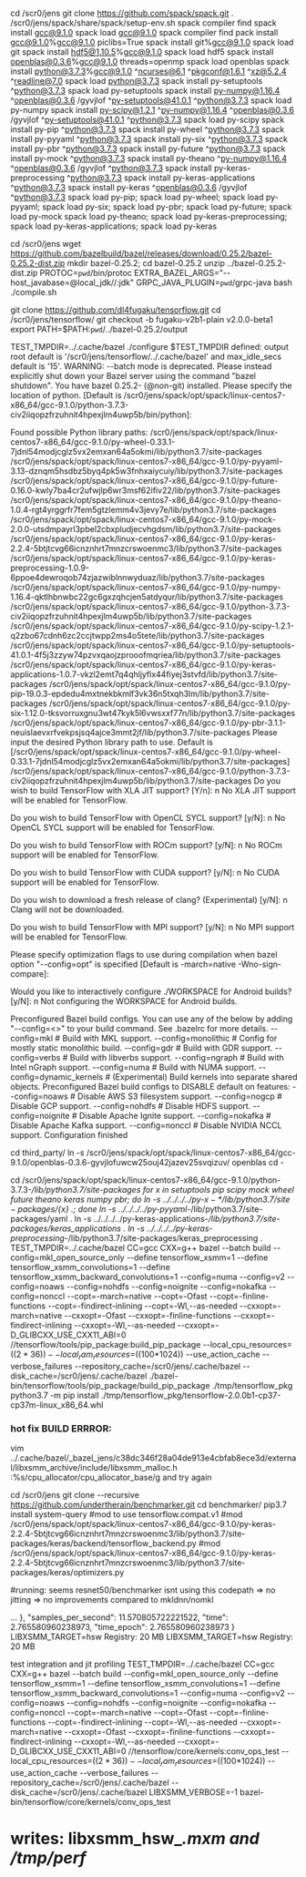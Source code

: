 cd /scr0/jens
git clone https://github.com/spack/spack.git
. /scr0/jens/spack/share/spack/setup-env.sh
spack compiler find
spack install gcc@9.1.0
spack load gcc@9.1.0
spack compiler find
pack install gcc@9.1.0%gcc@9.1.0 piclibs=True
spack install git%gcc@9.1.0
spack load git
spack install hdf5@1.10.5%gcc@9.1.0
spack load hdf5
spack install openblas@0.3.6%gcc@9.1.0 threads=openmp
spack load openblas
spack install python@3.7.3%gcc@9.1.0 ^ncurses@6.1 ^pkgconf@1.6.1 ^xz@5.2.4 ^readline@7.0
spack load python@3.7.3
spack install py-setuptools ^python@3.7.3
spack load py-setuptools
spack install py-numpy@1.16.4 ^openblas@0.3.6 /gyvjlof ^py-setuptools@41.0.1 ^python@3.7.3
spack load py-numpy
spack install py-scipy@1.2.1 ^py-numpy@1.16.4 ^openblas@0.3.6 /gyvjlof ^py-setuptools@41.0.1 ^python@3.7.3
spack load py-scipy
spack install py-pip ^python@3.7.3
spack install py-wheel ^python@3.7.3
spack install py-pyyaml ^python@3.7.3
spack install py-six ^python@3.7.3
spack install py-pbr ^python@3.7.3
spack install py-future ^python@3.7.3
spack install py-mock ^python@3.7.3
spack install py-theano ^py-numpy@1.16.4 ^openblas@0.3.6 /gyvjlof ^python@3.7.3
spack install py-keras-preprocessing ^python@3.7.3
spack install py-keras-applications ^python@3.7.3
spack install py-keras ^openblas@0.3.6 /gyvjlof ^python@3.7.3
spack load py-pip; spack load py-wheel; spack load py-pyyaml; spack load py-six; spack load py-pbr; spack load py-future; spack load py-mock
spack load py-theano; spack load py-keras-preprocessing; spack load py-keras-applications; spack load py-keras

cd /scr0/jens
wget https://github.com/bazelbuild/bazel/releases/download/0.25.2/bazel-0.25.2-dist.zip
mkdir bazel-0.25.2; cd bazel-0.25.2
unzip ../bazel-0.25.2-dist.zip
PROTOC=`pwd`/bin/protoc EXTRA_BAZEL_ARGS="--host_javabase=@local_jdk//:jdk" GRPC_JAVA_PLUGIN=`pwd`/grpc-java bash ./compile.sh

git clone https://github.com/dl4fugaku/tensorflow.git
cd /scr0/jens/tensorflow/
git checkout -b fugaku-v2b1-plain v2.0.0-beta1
export PATH=$PATH:`pwd`/../bazel-0.25.2/output

TEST_TMPDIR=../.cache/bazel ./configure
$TEST_TMPDIR defined: output root default is '/scr0/jens/tensorflow/../.cache/bazel' and max_idle_secs default is '15'.
WARNING: --batch mode is deprecated. Please instead explicitly shut down your Bazel server using the command "bazel shutdown".
You have bazel 0.25.2- (@non-git) installed.
Please specify the location of python. [Default is /scr0/jens/spack/opt/spack/linux-centos7-x86_64/gcc-9.1.0/python-3.7.3-civ2iiqopzfrzuhnit4hpexjlm4uwp5b/bin/python]:


Found possible Python library paths:
  /scr0/jens/spack/opt/spack/linux-centos7-x86_64/gcc-9.1.0/py-wheel-0.33.1-7jdnl54modjcglz5vx2emxan64a5okmi/lib/python3.7/site-packages
  /scr0/jens/spack/opt/spack/linux-centos7-x86_64/gcc-9.1.0/py-pyyaml-3.13-dznqm5hsdbz5byq4pk5w3fnhxaiycuiy/lib/python3.7/site-packages
  /scr0/jens/spack/opt/spack/linux-centos7-x86_64/gcc-9.1.0/py-future-0.16.0-kwly7ba4cr2ufwjlp6wr3msf62ifiv22/lib/python3.7/site-packages
  /scr0/jens/spack/opt/spack/linux-centos7-x86_64/gcc-9.1.0/py-theano-1.0.4-rgt4yrggrfr7fem5gtzlemm4v3jevy7e/lib/python3.7/site-packages
  /scr0/jens/spack/opt/spack/linux-centos7-x86_64/gcc-9.1.0/py-mock-2.0.0-utsdmpayrl3pbel2cbxpludjecvhgdsm/lib/python3.7/site-packages
  /scr0/jens/spack/opt/spack/linux-centos7-x86_64/gcc-9.1.0/py-keras-2.2.4-5btjtcvg66icnznhrt7mnzcrswoenmc3/lib/python3.7/site-packages
  /scr0/jens/spack/opt/spack/linux-centos7-x86_64/gcc-9.1.0/py-keras-preprocessing-1.0.9-6ppoe4dewroqob74zjazwiblnnwyduaz/lib/python3.7/site-packages
  /scr0/jens/spack/opt/spack/linux-centos7-x86_64/gcc-9.1.0/py-numpy-1.16.4-qktlhbnwbc22gc6gxzqhcjen5atdyqur/lib/python3.7/site-packages
  /scr0/jens/spack/opt/spack/linux-centos7-x86_64/gcc-9.1.0/python-3.7.3-civ2iiqopzfrzuhnit4hpexjlm4uwp5b/lib/python3.7/site-packages
  /scr0/jens/spack/opt/spack/linux-centos7-x86_64/gcc-9.1.0/py-scipy-1.2.1-q2zbo67cdnh6zc2ccjtwpp2ms4o5tete/lib/python3.7/site-packages
  /scr0/jens/spack/opt/spack/linux-centos7-x86_64/gcc-9.1.0/py-setuptools-41.0.1-4f5j3zzyw74pzvxqaojzprooofmqriea/lib/python3.7/site-packages
  /scr0/jens/spack/opt/spack/linux-centos7-x86_64/gcc-9.1.0/py-keras-applications-1.0.7-vkzl2emt7q4qhljyflx44fiyej3stvfd/lib/python3.7/site-packages
  /scr0/jens/spack/opt/spack/linux-centos7-x86_64/gcc-9.1.0/py-pip-19.0.3-epdedu4mxtnekbkmlf3vk36n5txqh3lm/lib/python3.7/site-packages
  /scr0/jens/spack/opt/spack/linux-centos7-x86_64/gcc-9.1.0/py-six-1.12.0-tksvorruxgnu3wt47kyk5l6vwsxxf77n/lib/python3.7/site-packages
  /scr0/jens/spack/opt/spack/linux-centos7-x86_64/gcc-9.1.0/py-pbr-3.1.1-neuislaevxrfvekpsjsq4ajce3mmt2jf/lib/python3.7/site-packages
Please input the desired Python library path to use.  Default is [/scr0/jens/spack/opt/spack/linux-centos7-x86_64/gcc-9.1.0/py-wheel-0.33.1-7jdnl54modjcglz5vx2emxan64a5okmi/lib/python3.7/site-packages]
/scr0/jens/spack/opt/spack/linux-centos7-x86_64/gcc-9.1.0/python-3.7.3-civ2iiqopzfrzuhnit4hpexjlm4uwp5b/lib/python3.7/site-packages
Do you wish to build TensorFlow with XLA JIT support? [Y/n]: n
No XLA JIT support will be enabled for TensorFlow.

Do you wish to build TensorFlow with OpenCL SYCL support? [y/N]: n
No OpenCL SYCL support will be enabled for TensorFlow.

Do you wish to build TensorFlow with ROCm support? [y/N]: n
No ROCm support will be enabled for TensorFlow.

Do you wish to build TensorFlow with CUDA support? [y/N]: n
No CUDA support will be enabled for TensorFlow.

Do you wish to download a fresh release of clang? (Experimental) [y/N]: n
Clang will not be downloaded.

Do you wish to build TensorFlow with MPI support? [y/N]: n
No MPI support will be enabled for TensorFlow.

Please specify optimization flags to use during compilation when bazel option "--config=opt" is specified [Default is -march=native -Wno-sign-compare]:


Would you like to interactively configure ./WORKSPACE for Android builds? [y/N]: n
Not configuring the WORKSPACE for Android builds.

Preconfigured Bazel build configs. You can use any of the below by adding "--config=<>" to your build command. See .bazelrc for more details.
        --config=mkl            # Build with MKL support.
        --config=monolithic     # Config for mostly static monolithic build.
        --config=gdr            # Build with GDR support.
        --config=verbs          # Build with libverbs support.
        --config=ngraph         # Build with Intel nGraph support.
        --config=numa           # Build with NUMA support.
        --config=dynamic_kernels        # (Experimental) Build kernels into separate shared objects.
Preconfigured Bazel build configs to DISABLE default on features:
        --config=noaws          # Disable AWS S3 filesystem support.
        --config=nogcp          # Disable GCP support.
        --config=nohdfs         # Disable HDFS support.
        --config=noignite       # Disable Apache Ignite support.
        --config=nokafka        # Disable Apache Kafka support.
        --config=nonccl         # Disable NVIDIA NCCL support.
Configuration finished

cd third_party/
ln -s /scr0/jens/spack/opt/spack/linux-centos7-x86_64/gcc-9.1.0/openblas-0.3.6-gyvjlofuwcw25ouj42jazev25svqizuv/ openblas
cd -

cd /scr0/jens/spack/opt/spack/linux-centos7-x86_64/gcc-9.1.0/python-3.7.3-*/lib/python3.7/site-packages
for x in setuptools pip scipy mock wheel future theano keras numpy pbr; do ln -s ../../../../py-${x}-*/lib/python3.7/site-packages/${x} .; done
ln -s ../../../../py-pyyaml-*/lib/python3.7/site-packages/yaml .
ln -s ../../../../py-keras-applications-*/lib/python3.7/site-packages/keras_applications .
ln -s ../../../../py-keras-preprocessing-*/lib/python3.7/site-packages/keras_preprocessing .
TEST_TMPDIR=../.cache/bazel CC=gcc CXX=g++ bazel --batch build --config=mkl_open_source_only --define tensorflow_xsmm=1 --define tensorflow_xsmm_convolutions=1 --define tensorflow_xsmm_backward_convolutions=1 --config=numa --config=v2 --config=noaws --config=nohdfs --config=noignite --config=nokafka --config=nonccl --copt=-march=native --copt=-Ofast --copt=-finline-functions --copt=-findirect-inlining --copt=-Wl,--as-needed --cxxopt=-march=native --cxxopt=-Ofast --cxxopt=-finline-functions --cxxopt=-findirect-inlining --cxxopt=-Wl,--as-needed --cxxopt=-D_GLIBCXX_USE_CXX11_ABI=0 //tensorflow/tools/pip_package:build_pip_package --local_cpu_resources=$((2*36)) --local_ram_resources=$((100*1024)) --use_action_cache --verbose_failures --repository_cache=/scr0/jens/.cache/bazel --disk_cache=/scr0/jens/.cache/bazel
./bazel-bin/tensorflow/tools/pip_package/build_pip_package ./tmp/tensorflow_pkg
python3.7 -m pip install ./tmp/tensorflow_pkg/tensorflow-2.0.0b1-cp37-cp37m-linux_x86_64.whl


### hot fix BUILD ERRROR:
vim ../.cache/bazel/_bazel_jens/c38dc346f28a04de913e4cbfab8ece3d/external/libxsmm_archive/include/libxsmm_malloc.h
:%s/cpu_allocator/cpu_allocator_base/g
and try again



cd /scr0/jens
git clone --recursive https://github.com/undertherain/benchmarker.git
cd benchmarker/
pip3.7 install system-query
#mod to use tensorflow.compat.v1
#mod /scr0/jens/spack/opt/spack/linux-centos7-x86_64/gcc-9.1.0/py-keras-2.2.4-5btjtcvg66icnznhrt7mnzcrswoenmc3/lib/python3.7/site-packages/keras/backend/tensorflow_backend.py
#mod /scr0/jens/spack/opt/spack/linux-centos7-x86_64/gcc-9.1.0/py-keras-2.2.4-5btjtcvg66icnznhrt7mnzcrswoenmc3/lib/python3.7/site-packages/keras/optimizers.py

#running:
seems resnet50/benchmarker isnt using this codepath => no jitting => no improvements compared to mkldnn/nomkl

...
    },
    "samples_per_second": 11.570805722221522,
    "time": 2.765580960238973,
    "time_epoch": 2.765580960238973
}
LIBXSMM_TARGET=hsw
Registry: 20 MB
LIBXSMM_TARGET=hsw
Registry: 20 MB


test integration and jit profiling
TEST_TMPDIR=../.cache/bazel CC=gcc CXX=g++ bazel --batch build --config=mkl_open_source_only --define tensorflow_xsmm=1 --define tensorflow_xsmm_convolutions=1 --define tensorflow_xsmm_backward_convolutions=1 --config=numa --config=v2 --config=noaws --config=nohdfs --config=noignite --config=nokafka --config=nonccl --copt=-march=native --copt=-Ofast --copt=-finline-functions --copt=-findirect-inlining --copt=-Wl,--as-needed --cxxopt=-march=native --cxxopt=-Ofast --cxxopt=-finline-functions --cxxopt=-findirect-inlining --cxxopt=-Wl,--as-needed --cxxopt=-D_GLIBCXX_USE_CXX11_ABI=0 //tensorflow/core/kernels:conv_ops_test --local_cpu_resources=$((2*36)) --local_ram_resources=$((100*1024)) --use_action_cache --verbose_failures --repository_cache=/scr0/jens/.cache/bazel --disk_cache=/scr0/jens/.cache/bazel
LIBXSMM_VERBOSE=-1 bazel-bin/tensorflow/core/kernels/conv_ops_test
# writes: libxsmm_hsw_*.mxm and /tmp/perf*


